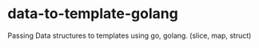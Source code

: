 # data-to-template-golang
Passing Data structures to templates using go, golang. (slice, map, struct)
